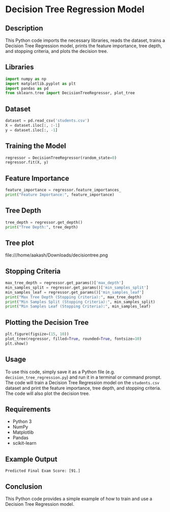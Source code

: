 # Decision Tree Regression Model

## Description

This Python code imports the necessary libraries, reads the dataset, trains a Decision Tree Regression model, prints the feature importance, tree depth, and stopping criteria, and plots the decision tree.

## Libraries

```python
import numpy as np
import matplotlib.pyplot as plt
import pandas as pd
from sklearn.tree import DecisionTreeRegressor, plot_tree
```

## Dataset

```python
dataset = pd.read_csv('students.csv')
X = dataset.iloc[:, :-1]
y = dataset.iloc[:, -1]
```

## Training the Model

```python
regressor = DecisionTreeRegressor(random_state=0)
regressor.fit(X, y)
```

## Feature Importance

```python
feature_importance = regressor.feature_importances_
print("Feature Importance:", feature_importance)
```

## Tree Depth

```python
tree_depth = regressor.get_depth()
print("Tree Depth:", tree_depth)
```

## Tree plot

file:///home/aakash/Downloads/decisiontree.png

## Stopping Criteria

```python
max_tree_depth = regressor.get_params()['max_depth']
min_samples_split = regressor.get_params()['min_samples_split']
min_samples_leaf = regressor.get_params()['min_samples_leaf']
print("Max Tree Depth (Stopping Criteria):", max_tree_depth)
print("Min Samples Split (Stopping Criteria):", min_samples_split)
print("Min Samples Leaf (Stopping Criteria):", min_samples_leaf)
```

## Plotting the Decision Tree

```python
plt.figure(figsize=(15, 10))
plot_tree(regressor, filled=True, rounded=True, fontsize=10)
plt.show()
```

## Usage

To use this code, simply save it as a Python file (e.g. `decision_tree_regression.py`) and run it in a terminal or command prompt. The code will train a Decision Tree Regression model on the `students.csv` dataset and print the feature importance, tree depth, and stopping criteria. The code will also plot the decision tree.

## Requirements

* Python 3
* NumPy
* Matplotlib
* Pandas
* scikit-learn

## Example Output

```
Predicted Final Exam Score: [91.]
```

## Conclusion

This Python code provides a simple example of how to train and use a Decision Tree Regression model.

